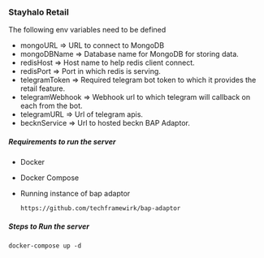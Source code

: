 ### Stayhalo Retail 

The following env variables need to be defined
- mongoURL => URL to connect to MongoDB
- mongoDBName => Database name for MongoDB for storing data.
- redisHost => Host name to help redis client connect.
- redisPort => Port in which redis is serving.
- telegramToken => Required telegram bot token to which it provides the retail feature.
- telegramWebhook => Webhook url to which telegram will callback on each from the bot.
- telegramURL => Url of telegram apis.
- becknService => Url to hosted beckn BAP Adaptor.


##### Requirements to run the server

- Docker
- Docker Compose
- Running instance of bap adaptor

    ```
    https://github.com/techframewirk/bap-adaptor
    ```

##### Steps to Run the server

```
docker-compose up -d
```
